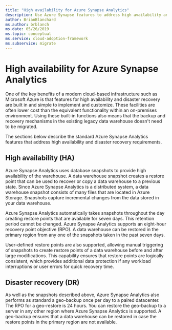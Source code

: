 ```yaml
---
title: "High availability for Azure Synapse Analytics"
description: Use Azure Synapse features to address high availability and disaster recovery requirements.
author: BrianBlanchard
ms.author: brblanch
ms.date: 05/26/2019
ms.topic: conceptual
ms.service: cloud-adoption-framework
ms.subservice: migrate
---
```


# High availability for Azure Synapse Analytics

One of the key benefits of a modern cloud-based infrastructure such as Microsoft Azure is that features for high availability and disaster recovery are built in and simple to implement and customize. These facilities are often lower cost than the equivalent functionality within an on-premises environment. Using these built-in functions also means that the backup and recovery mechanisms in the existing legacy data warehouse doesn't need to be migrated.

The sections below describe the standard Azure Synapse Analytics features that address high availability and disaster recovery requirements.

## High availability (HA)

Azure Synapse Analytics uses database snapshots to provide high availability of the warehouse. A data warehouse snapshot creates a restore point that can be used to recover or copy a data warehouse to a previous state. Since Azure Synapse Analytics is a distributed system, a data warehouse snapshot consists of many files that are located in Azure Storage. Snapshots capture incremental changes from the data stored in your data warehouse.

Azure Synapse Analytics automatically takes snapshots throughout the day creating restore points that are available for seven days. This retention period cannot be changed. Azure Synapse Analytics supports an eight-hour recovery point objective (RPO). A data warehouse can be restored in the primary region from any one of the snapshots taken in the past seven days.

User-defined restore points are also supported, allowing manual triggering of snapshots to create restore points of a data warehouse before and after large modifications. This capability ensures that restore points are logically consistent, which provides additional data protection if any workload interruptions or user errors for quick recovery time.

## Disaster recovery (DR)

As well as the snapshots described above, Azure Synapse Analytics also performs as standard a geo-backup once per day to a paired datacenter. The RPO for a geo-restore is 24 hours. You can restore the geo-backup to a server in any other region where Azure Synapse Analytics is supported. A geo-backup ensures that a data warehouse can be restored in case the restore points in the primary region are not available.
